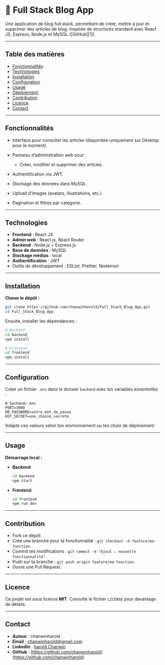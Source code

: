 
# 🎉 Full Stack Blog App

Une application de blog full‑stack, permettant de créer, mettre à jour et supprimer des articles de blog. Inspirée de structures standard avec React JS, Express, Node.js et MySQL ([GitHub][1]).

---

## Table des matières

* [Fonctionnalités](#fonctionnalités)
* [Technologies](#technologies)
* [Installation](#installation)
* [Configuration](#configuration)
* [Usage](#usage)
* [Déploiement](#déploiement)
* [Contribution](#contribution)
* [Licence](#licence)
* [Contact](#contact)

---

## Fonctionnalités

* Interface pour consulter les articles (disponible uniquement sur Desktop pour le moment).
* Panneau d’administration web pour :

  * Créer, modifier et supprimer des articles.
* Authentification via JWT.
* Stockage des données dans MySQL.
* Upload d’images (avatars, illustrations, etc.).
* Pagination et filtres par catégorie.

---

## Technologies

* **Frontend** : React JS
* **Admin web** : React.js, React Router
* **Backend** : Node.js + Express.js
* **Base de données** : MySQL
* **Stockage médias** : local
* **Authentification** : JWT
* Outils de développement : ESLint, Prettier, Nodemon

---

## Installation

**Cloner le dépôt :**

```bash
git clone https://github.com/chanwinharold/Full_Stack_Blog_App.git
cd Full_Stack_Blog_App
```

Ensuite, installer les dépendances :

```bash
# Backend
cd backend
npm install

# Frontend
cd frontend
npm install
```

---

## Configuration

Créer un fichier `.env` dans le dossier `backend` avec les variables essentielles :

```dotenv
# backend/.env
PORT=3000
DB_PASSWORD=votre_mot_de_passe
KEY_SECRET=une_chaine_secrete
```

Adapte ces valeurs selon ton environnement ou tes choix de déploiement.

---

## Usage

**Démarrage local :**

* **Backend**

  ```bash
  cd backend
  npm start
  ```

* **Frontend**

  ```bash
  cd frontend
  npm run dev
  ```

---

## Contribution

* Fork ce dépôt.
* Crée une branche pour ta fonctionnalité : `git checkout -b feature/ma-fonction`.
* Commit tes modifications : `git commit -m "Ajout : nouvelle fonctionnalité"`.
* Push sur ta branche : `git push origin feature/ma-fonction`.
* Ouvre une Pull Request.

---

## Licence

Ce projet est sous licence **MIT**. Consulte le fichier `LICENSE` pour davantage de détails.

---

## Contact

* **Auteur** : chanwinharold
* **Email** : [chanwinharold@gmail.com](chanwinharold@gmail.com)
* **LinkedIn** : [harold Chanwin](https://www.linkedin.com/in/harold-chanwin-profile)
* **GitHub** : [https://github.com/chanwinharold](https://github.com/chanwinharold)

